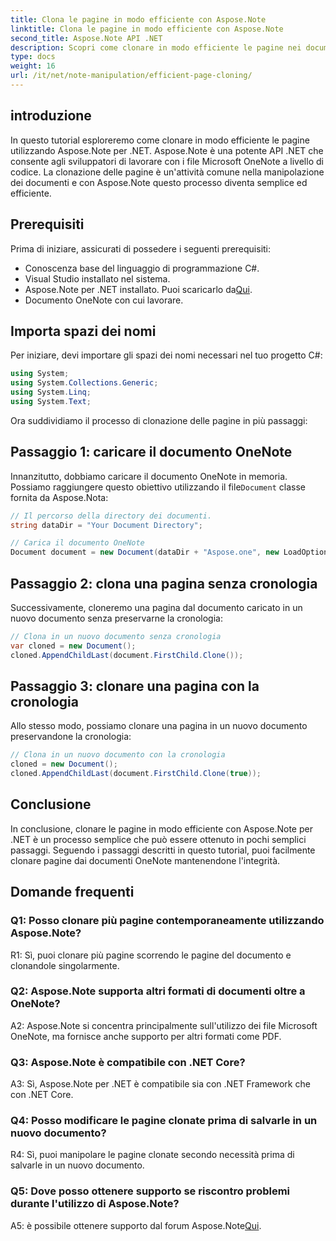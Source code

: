 ```yaml
---
title: Clona le pagine in modo efficiente con Aspose.Note
linktitle: Clona le pagine in modo efficiente con Aspose.Note
second_title: Aspose.Note API .NET
description: Scopri come clonare in modo efficiente le pagine nei documenti OneNote utilizzando Aspose.Note per .NET. Segui il nostro tutorial passo passo per una facile implementazione.
type: docs
weight: 16
url: /it/net/note-manipulation/efficient-page-cloning/
---
```

## introduzione

In questo tutorial esploreremo come clonare in modo efficiente le pagine utilizzando Aspose.Note per .NET. Aspose.Note è una potente API .NET che consente agli sviluppatori di lavorare con i file Microsoft OneNote a livello di codice. La clonazione delle pagine è un'attività comune nella manipolazione dei documenti e con Aspose.Note questo processo diventa semplice ed efficiente.

## Prerequisiti

Prima di iniziare, assicurati di possedere i seguenti prerequisiti:

- Conoscenza base del linguaggio di programmazione C#.
- Visual Studio installato nel sistema.
-  Aspose.Note per .NET installato. Puoi scaricarlo da[Qui](https://releases.aspose.com/note/net/).
- Documento OneNote con cui lavorare.

## Importa spazi dei nomi

Per iniziare, devi importare gli spazi dei nomi necessari nel tuo progetto C#:

```csharp
using System;
using System.Collections.Generic;
using System.Linq;
using System.Text;
```

Ora suddividiamo il processo di clonazione delle pagine in più passaggi:

## Passaggio 1: caricare il documento OneNote

 Innanzitutto, dobbiamo caricare il documento OneNote in memoria. Possiamo raggiungere questo obiettivo utilizzando il file`Document` classe fornita da Aspose.Nota:

```csharp
// Il percorso della directory dei documenti.
string dataDir = "Your Document Directory";

// Carica il documento OneNote
Document document = new Document(dataDir + "Aspose.one", new LoadOptions { LoadHistory = true });
```

## Passaggio 2: clona una pagina senza cronologia

Successivamente, cloneremo una pagina dal documento caricato in un nuovo documento senza preservarne la cronologia:

```csharp
// Clona in un nuovo documento senza cronologia
var cloned = new Document();
cloned.AppendChildLast(document.FirstChild.Clone());
```

## Passaggio 3: clonare una pagina con la cronologia

Allo stesso modo, possiamo clonare una pagina in un nuovo documento preservandone la cronologia:

```csharp
// Clona in un nuovo documento con la cronologia
cloned = new Document();
cloned.AppendChildLast(document.FirstChild.Clone(true));
```

## Conclusione

In conclusione, clonare le pagine in modo efficiente con Aspose.Note per .NET è un processo semplice che può essere ottenuto in pochi semplici passaggi. Seguendo i passaggi descritti in questo tutorial, puoi facilmente clonare pagine dai documenti OneNote mantenendone l'integrità.

## Domande frequenti

### Q1: Posso clonare più pagine contemporaneamente utilizzando Aspose.Note?

R1: Sì, puoi clonare più pagine scorrendo le pagine del documento e clonandole singolarmente.

### Q2: Aspose.Note supporta altri formati di documenti oltre a OneNote?

A2: Aspose.Note si concentra principalmente sull'utilizzo dei file Microsoft OneNote, ma fornisce anche supporto per altri formati come PDF.

### Q3: Aspose.Note è compatibile con .NET Core?

A3: Sì, Aspose.Note per .NET è compatibile sia con .NET Framework che con .NET Core.

### Q4: Posso modificare le pagine clonate prima di salvarle in un nuovo documento?

R4: Sì, puoi manipolare le pagine clonate secondo necessità prima di salvarle in un nuovo documento.

### Q5: Dove posso ottenere supporto se riscontro problemi durante l'utilizzo di Aspose.Note?

 A5: è possibile ottenere supporto dal forum Aspose.Note[Qui](https://forum.aspose.com/c/note/28).
